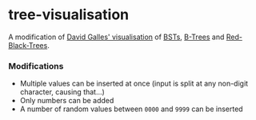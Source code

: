 # tree-visualisation
A modification of [David Galles' visualisation](https://www.cs.usfca.edu/~galles/visualization/about.html) of [BSTs](https://www.cs.usfca.edu/~galles/visualization/BST.html), [B-Trees](https://www.cs.usfca.edu/~galles/visualization/BTree.html) and [Red-Black-Trees](https://www.cs.usfca.edu/~galles/visualization/RedBlack.html).

### Modifications
- Multiple values can be inserted at once (input is split at any non-digit character, causing that...)
- Only numbers can be added
- A number of random values between `0000` and `9999` can be inserted
